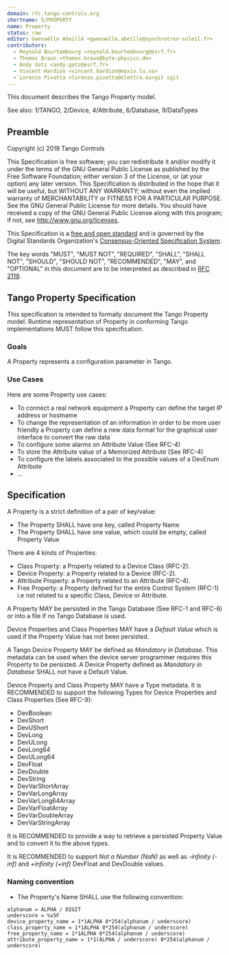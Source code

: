 ```yaml
---
domain: rfc.tango-controls.org
shortname: 5/PROPERTY
name: Property
status: raw
editor: Gwenaëlle Abeillé <gwenaelle.abeille@synchrotron-soleil.fr>
contributors:
  - Reynald Bourtembourg <reynald.bourtembourg@esrf.fr>
  - Thomas Braun <thomas.braun@byte-physics.de>
  - Andy Gotz <andy.gotz@esrf.fr>
  - Vincent Hardion <vincent.hardion@maxiv.lu.se> 
  - Lorenzo Pivetta <lorenzo.pivetta@elettra.eu>git sgit 
---
```


This document describes the Tango Property model.

See also: 1/TANGO, 2/Device, 4/Attribute, 6/Database, 9/DataTypes

## Preamble

Copyright (c) 2019 Tango Controls

This Specification is free software; you can redistribute it and/or modify it under the terms of the GNU General Public License as published by the Free Software Foundation; either version 3 of the License, or (at your option) any later version. This Specification is distributed in the hope that it will be useful, but WITHOUT ANY WARRANTY; without even the implied warranty of MERCHANTABILITY or FITNESS FOR A PARTICULAR PURPOSE. See the GNU General Public License for more details. You should have received a copy of the GNU General Public License along with this program; if not, see <http://www.gnu.org/licenses>.

This Specification is a [free and open standard](http://www.digistan.org/open-standard:definition) and is governed by the Digital Standards Organization's [Consensus-Oriented Specification System](http://www.digistan.org/spec:1/COSS).

The key words "MUST", "MUST NOT", "REQUIRED", "SHALL", "SHALL NOT", "SHOULD", "SHOULD NOT", "RECOMMENDED", "MAY", and "OPTIONAL" in this document are to be interpreted as described in [RFC 2119](http://tools.ietf.org/html/rfc2119).

## Tango Property Specification

This specification is intended to formally document the Tango Property model.
Runtime representation of Property in conforming Tango implementations MUST follow this specification.

### Goals

A Property represents a configuration parameter in Tango.

### Use Cases

Here are some Property use cases:

* To connect a real network equipment a Property can define the target IP address or hostname
* To change the representation of an information in order to be more user friendly a Property can define a new data format for the graphical user interface to convert the raw data
* To configure some alarms on Attribute Value (See RFC-4)
* To store the Attribute value of a Memorized Attribute (See RFC-4)
* To configure the labels associated to the possible values of a DevEnum Attribute
* ...

## Specification

A Property is a strict definition of a pair of key/value:
  * The Property SHALL have one key, called Property Name
  * The Property SHALL have one value, which could be empty, called Property Value

There are 4 kinds of Properties:

 *  Class Property: a Property related to a Device Class (RFC-2).
 *  Device Property: a Property related to a Device (RFC-2).
 *  Attribute Property: a Property related to an Attribute (RFC-4).
 *  Free Property: a Property defined for the entire Control System (RFC-1) i.e not related to a specific Class, Device or Attribute.

A Property MAY be persisted in the Tango Database (See RFC-1 and RFC-6) or into a file if no Tango Database is used.

Device Properties and Class Properties MAY have a _Default Value_ which is used if the Property Value has not been persisted.

A Tango Device Property MAY be defined as _Mandatory in Database_. 
This metadata can be used when the device server programmer requires this Property to be persisted.
A Device Property defined as _Mandatory in Database_ SHALL not have a Default Value.

Device Property and Class Property MAY have a Type metadata.
It is RECOMMENDED to support the following Types for Device Properties and Class Properties (See RFC-9):
  * DevBoolean
  * DevShort
  * DevUShort
  * DevLong
  * DevULong
  * DevLong64
  * DevULong64
  * DevFloat
  * DevDouble
  * DevString
  * DevVarShortArray
  * DevVarLongArray
  * DevVarLong64Array
  * DevVarFloatArray
  * DevVarDoubleArray
  * DevVarStringArray

It is RECOMMENDED to provide a way to retrieve a persisted Property Value and to convert it to the above types.

It is RECOMMENDED to support _Not a Number (NaN)_ as well as _-infinity (-inf)_ and _+infinity (+inf)_ DevFloat and DevDouble values.

### Naming convention
* The Property's Name SHALL use the following convention:
``` ABNF
alphanum = ALPHA / DIGIT 
underscore = %x5F
device_property_name = 1*1ALPHA 0*254(alphanum / underscore)
class_property_name = 1*1ALPHA 0*254(alphanum / underscore)
free_property_name = 1*1ALPHA 0*254(alphanum / underscore)
attribute_property_name = 1*1(ALPHA / underscore) 0*254(alphanum / underscore)
```
